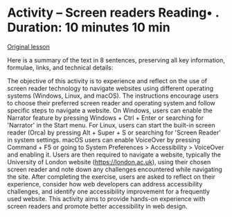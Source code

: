 # Activity – Screen readers Reading• . Duration: 10 minutes 10 min

[Original lesson](https://www.coursera.org/learn/uol-web-development/supplement/rtpO9/activity-screen-readers)

Here is a summary of the text in 8 sentences, preserving all key information, formulae, links, and technical details:

The objective of this activity is to experience and reflect on the use of screen reader technology to navigate websites using different operating systems (Windows, Linux, and macOS). The instructions encourage users to choose their preferred screen reader and operating system and follow specific steps to navigate a website. On Windows, users can enable the Narrator feature by pressing Windows + Ctrl + Enter or searching for 'Narrator' in the Start menu. For Linux, users can start the built-in screen reader (Orca) by pressing Alt + Super + S or searching for 'Screen Reader' in system settings. macOS users can enable VoiceOver by pressing Command + F5 or going to System Preferences > Accessibility > VoiceOver and enabling it. Users are then required to navigate a website, typically the University of London website (https://london.ac.uk), using their chosen screen reader and note down any challenges encountered while navigating the site. After completing the exercise, users are asked to reflect on their experience, consider how web developers can address accessibility challenges, and identify one accessibility improvement for a frequently used website. This activity aims to provide hands-on experience with screen readers and promote better accessibility in web design.


